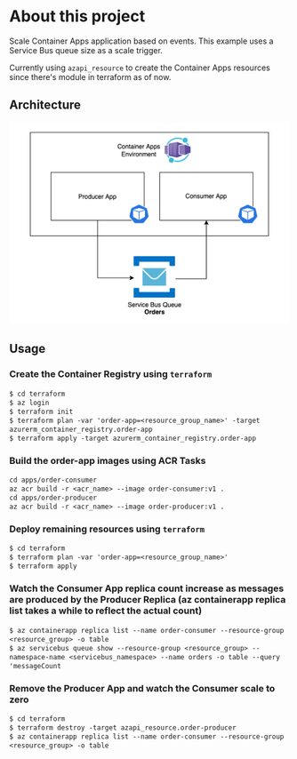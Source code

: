 # About this project
Scale Container Apps application based on events. This example uses a Service Bus queue size as a scale trigger.

Currently using ```azapi_resource``` to create the Container Apps resources since there's module in terraform as of now.

## Architecture 

![Architecture](Container-Apps-Aks.png "Container Apps Scaling")

## Usage

### Create the Container Registry using ```terraform```

```
$ cd terraform
$ az login
$ terraform init
$ terraform plan -var 'order-app=<resource_group_name>' -target azurerm_container_registry.order-app
$ terraform apply -target azurerm_container_registry.order-app
```

### Build the order-app images using ACR Tasks

```
cd apps/order-consumer
az acr build -r <acr_name> --image order-consumer:v1 .
cd apps/order-producer
az acr build -r <acr_name> --image order-producer:v1 .

```

### Deploy remaining resources using ```terraform```

```
$ cd terraform
$ terraform plan -var 'order-app=<resource_group_name>'
$ terraform apply
```

### Watch the Consumer App replica count increase as messages are produced by the Producer Replica (az containerapp replica list takes a while to reflect the actual count)

```
$ az containerapp replica list --name order-consumer --resource-group <resource_group> -o table
$ az servicebus queue show --resource-group <resource_group> --namespace-name <servicebus_namespace> --name orders -o table --query 'messageCount
```

### Remove the Producer App and watch the Consumer scale to zero
```
$ cd terraform
$ terraform destroy -target azapi_resource.order-producer
$ az containerapp replica list --name order-consumer --resource-group <resource_group> -o table
```